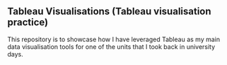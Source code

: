 ## Tableau Visualisations (Tableau visualisation practice)

This repository is to showcase how I have leveraged Tableau as my main data visualisation tools for one of the units that I took back in university days. 
